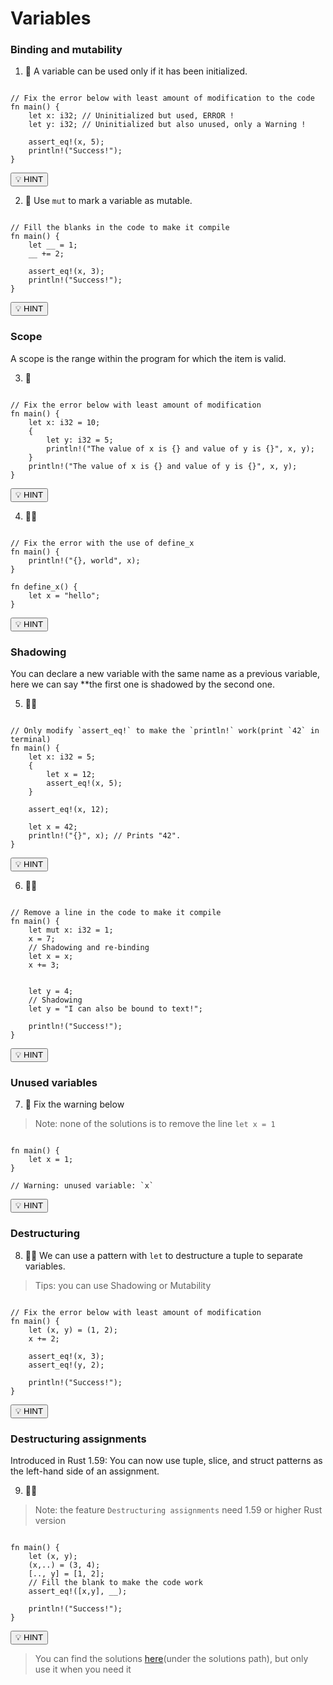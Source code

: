 # Variables

### Binding and mutability

1. 🌟 A variable can be used only if it has been initialized.

```rust,editable

// Fix the error below with least amount of modification to the code
fn main() {
    let x: i32; // Uninitialized but used, ERROR !
    let y: i32; // Uninitialized but also unused, only a Warning !

    assert_eq!(x, 5);
    println!("Success!");
}
```

<script>let answers_1 = [[3,14," = 5"]]</script>

<button class="hint" id="hint_1" onclick="this.solveAt(...answers_1)">💡 HINT</button>

2. 🌟 Use `mut` to mark a variable as mutable.

```rust,editable

// Fill the blanks in the code to make it compile
fn main() {
    let __ = 1;
    __ += 2;

    assert_eq!(x, 3);
    println!("Success!");
}
```

<script>let answers_2 = ["mut x","x"]</script>

<button class="hint" id="hint_2" onclick="this.solveUnder(...answers_2)">💡 HINT</button>

### Scope

A scope is the range within the program for which the item is valid.

3. 🌟

```rust,editable

// Fix the error below with least amount of modification
fn main() {
    let x: i32 = 10;
    {
        let y: i32 = 5;
        println!("The value of x is {} and value of y is {}", x, y);
    }
    println!("The value of x is {} and value of y is {}", x, y);
}
```

<script>let answers_3 = `
// Fix the error below with least amount of modification
fn main() {
    let x: i32 = 10;
    {
        let y: i32 = 5;
        println!("The value of x is {} and value of y is {}", x, y);
    }
    println!("The value of x is {}", x);
}
`</script>

<button class="hint" id="hint_3" onclick="this.solveAll(answers_3)">💡 HINT</button>

4. 🌟🌟

```rust,editable

// Fix the error with the use of define_x
fn main() {
    println!("{}, world", x);
}

fn define_x() {
    let x = "hello";
}
```

<script>let answers_4 = `
// Fix the error with the use of define_x
fn main() {
    let x = define_x();
    println!("{}, world", x);
}

fn define_x() -> String {
    let x = "hello".to_string();
    x
}
`</script>

<button class="hint" id="hint_4" onclick="this.solveAll(answers_4)">💡 HINT</button>

### Shadowing

You can declare a new variable with the same name as a previous variable, here we can say \*\*the first one is shadowed by the second one.

5. 🌟🌟

```rust,editable

// Only modify `assert_eq!` to make the `println!` work(print `42` in terminal)
fn main() {
    let x: i32 = 5;
    {
        let x = 12;
        assert_eq!(x, 5);
    }

    assert_eq!(x, 12);

    let x = 42;
    println!("{}", x); // Prints "42".
}
```

<script>let answers_5 = `
// Only modify \`assert_eq!\` to make the \`println!\` work(print \`42\` in terminal)
fn main() {
    let x: i32 = 5;
    {
        let x = 12;
        assert_eq!(x, 12);
    }

    assert_eq!(x, 5);

    let x = 42;
    println!("{}", x); // Prints "42".
}
`</script>

<button class="hint" id="hint_5" onclick="this.solveAll(answers_5)">💡 HINT</button>

6. 🌟🌟

```rust,editable

// Remove a line in the code to make it compile
fn main() {
    let mut x: i32 = 1;
    x = 7;
    // Shadowing and re-binding
    let x = x;
    x += 3;


    let y = 4;
    // Shadowing
    let y = "I can also be bound to text!";

    println!("Success!");
}
```

<script>let answers_6 = [[7,4,"// "]]</script>

<button class="hint" id="hint_6" onclick="this.solveAt(...answers_6)">💡 HINT</button>

### Unused variables

7. 🌟 Fix the warning below

> Note: none of the solutions is to remove the line `let x = 1`

```rust,editable

fn main() {
    let x = 1;
}

// Warning: unused variable: `x`
```

<script>let answers_7 = [[2,8,"_"]]</script>

<button class="hint" id="hint_7" onclick="this.solveAt(...answers_7)">💡 HINT</button>

### Destructuring

8. 🌟🌟 We can use a pattern with `let` to destructure a tuple to separate variables.

> Tips: you can use Shadowing or Mutability

```rust,editable

// Fix the error below with least amount of modification
fn main() {
    let (x, y) = (1, 2);
    x += 2;

    assert_eq!(x, 3);
    assert_eq!(y, 2);

    println!("Success!");
}
```

<script>let answers_8 = [[3,9,"mut "]]</script>

<button class="hint" id="hint_8" onclick="this.solveAt(...answers_8)">💡 HINT</button>

### Destructuring assignments

Introduced in Rust 1.59: You can now use tuple, slice, and struct patterns as the left-hand side of an assignment.

9. 🌟🌟

> Note: the feature `Destructuring assignments` need 1.59 or higher Rust version

```rust,editable

fn main() {
    let (x, y);
    (x,..) = (3, 4);
    [.., y] = [1, 2];
    // Fill the blank to make the code work
    assert_eq!([x,y], __);

    println!("Success!");
}
```

<script>let answers_9 = ["[3, 2]"]</script>

<button class="hint" id="hint_9" onclick="this.solveUnder(...answers_9)">💡 HINT</button>

> You can find the solutions [here](https://github.com/sunface/rust-by-practice)(under the solutions path), but only use it when you need it
